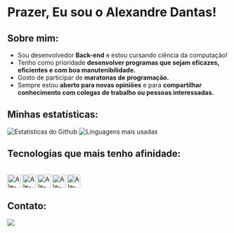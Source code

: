# Prazer, Eu sou o Alexandre Dantas!
## Sobre mim:
- Sou desenvolvedor **Back-end** e estou cursando ciência da computação!
- Tenho como prioridade **desenvolver programas que sejam eficazes, eficientes e com boa manutenibilidade.**
- Gosto de participar de **maratonas de programação.**
- Sempre estou **aberto para novas opiniões** e para **compartilhar conhecimento com colegas de trabalho ou pessoas interessadas.**
## Minhas estatísticas:

![Estatísticas do Github](https://github-readme-stats.vercel.app/api?username=AlexandreDantasz&show_icons=true&theme=dark)
![Linguagens mais usadas](https://github-readme-stats.vercel.app/api/top-langs/?username=AlexandreDantasz&layout=compact&theme=dark&size_weight=0.5&count_weight=0.5&hide=C)

## Tecnologias que mais tenho afinidade:

<div style="display: inline_block"><br>
  <img align="center" alt="Ale-Csharp" height="30" src="https://img.shields.io/badge/Csharp-purple?style=for-the-badge&logo=csharp&logoColor=white&style=flat-square"/>
  <img align="center" alt="Ale-Cpp" height="30" src="https://img.shields.io/badge/C++-%23E0234E.svg?style=for-the-badge&logo=cplusplus&logoColor=white&style=flat-square"/>
  <img align="center" alt="Ale-Dotnet" height="30" src="https://img.shields.io/badge/.NET-blue?style=for-the-badge&logo=dotnet&logoColor=white&style=flat-square"/>
  <img align="center" alt="Ale-Sqlite"height="30" src="https://img.shields.io/badge/SQLite-grey?style=for-the-badge&logo=sqlite&logoColor=white&style=flat-square"/>
  <img align="center" alt="Ale-Git"height="30" src="https://img.shields.io/badge/Git-orange?style=for-the-badge&logo=git&logoColor=white&style=flat-square"/> 
</div>

## Contato:

<a href="https://www.linkedin.com/in/alexandre-dantas-5678ba234/" target="_blank"><img src="https://img.shields.io/badge/-LinkedIn-%230077B5?style=for-the-badge&logo=linkedin&logoColor=white" target="_blank"></a>
